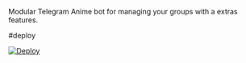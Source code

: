 Modular Telegram Anime bot for managing your groups with a extras features.



#deploy

[![Deploy](https://www.herokucdn.com/deploy/button.svg)](https://heroku.com/deploy?template=https://github.com/shivamsharma16-beep/missdeliriousbot )

